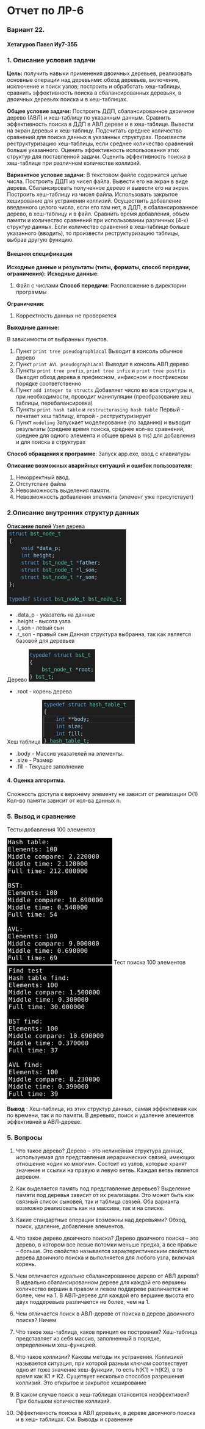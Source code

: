# Отчет по ЛР-6

### Вариант 22.

#### Хетагуров Павел Иу7-35Б

### 1. Описание условия задачи

**Цель:** получить навыки применения двоичных деревьев, реализовать основные операции над деревьями: обход деревьев, включение, исключение и поиск узлов; построить и обработать хеш-таблицы, сравнить эффективность поиска в сбалансированных деревьях, в двоичных деревьях поиска и в хеш-таблицах.


**Общее условие задачи:** Построить ДДП, сбалансированное двоичное дерево (АВЛ) и хеш-таблицу по указанным данным. Сравнить эффективность поиска в ДДП в АВЛ дереве и в хеш-таблице. Вывести на экран деревья и хеш-таблицу. Подсчитать среднее количество сравнений для поиска данных в указанных структурах. Произвести реструктуризацию хеш-таблицы, если среднее количество сравнений больше указанного. Оценить эффективность использования этих структур для поставленной задачи. Оценить эффективность поиска в хеш-таблице при различном количестве коллизий.

**Вариантное условие задачи:**
В текстовом файле содержатся целые числа. Построить ДДП из чисел файла.
Вывести его на экран в виде дерева. Сбалансировать полученное дерево и
вывести его на экран. Построить хеш-таблицу из чисел файла. Использовать
закрытое хеширование для устранения коллизий. Осуществить добавление
введенного целого числа, если его там нет, в ДДП, в сбалансированное дерево, в
хеш-таблицу и в файл. Сравнить время добавления, объем памяти и количество
сравнений при использовании различных (4-х) структур данных. Если количество
сравнений в хеш-таблице больше указанного (вводить), то произвести
реструктуризацию таблицы, выбрав другую функцию.

#### Внешняя спецификация

**Исходные данные и результаты (типы, форматы, способ передачи, ограничения):**
**Исходные данные**:

1. Файл с числами
**Способ передачи**: Расположение в директории программы

**Ограничения**:
  1. Корректность данных не проверяется

**Выходные данные:**

В зависимости от выбранных пунктов.
1) Пункт `print tree pseudographiacal`
Выводит в консоль обычное дерево
2) Пункт `print AVL pseudographiacal`
Выводит в консоль АВЛ дерево
3) Пункты  `print tree prefix`, `print tree infix` и `print tree postfix`
Выводят обход дерева в префиксном, инфиксном и постфиксном порядке соответственно
4) Пункт `add integer to structs` 
Добавляет число во все структуры и, при необходимости, проводит манипуляции (преобразование хеш таблицы, перебалансировка)
5) Пункты `print hash table` и `restructurasing hash table`
Первый - печатает хеш таблицу, второй - реструктуризирует
6) Пункт `modeling`
Запускает моделирование (по заданию) и выводит результаты (среднее время поиска, среднее кол-во сравнений, среднее для одного элемента и общее время в ms)
для добавления и для поиска в структурах

**Способ обращения к программе**: Запуск app.exe, ввод с клавиатуры

**Описание возможных аварийных ситуаций и ошибок пользователя:**

1. Некорректный ввод.
2. Отстутствие файла
2. Невозможность выделения памяти.
3. Невозможность добавления элемента (элемент уже присутствует)


### 2.Описание внутренних структур данных

**Описание полей**
Узел дерева
<img src="img/bst_node.png">
* .data_p - указатель на данные
* .height - высота узла
* .l_son - левый сын
* .r_son - правый сын
Данная структура выбранна, так как является базовой для деревьев

Дерево
<img src="img/tree.png">
* .root  - корень дерева

Хеш таблица
<img src="img/hash_table.png">
* .body - Массив указателей на элементы.
* .size - Размер
* .fill - Текущее заполнение

#### 4. Оценка алгоритма.

Сложность доступа к верхнему элементу не зависит от реализации O(1)
Кол-во памяти зависит от кол-ва данных n.

### 5. Вывод и сравнение
Тесты добавления 100 элементов

<img src="img/testing_add.png">
Тест поиска 100 элементов
<img src="img/testing_find.png">

**Вывод** : 
Хеш-таблица, из этих структур данных, самая эффективная как по времени, так и по памяти.
В деревьях, поиск и удаление элементов эффективней в АВЛ-дереве.
### 5. Вопросы
1. Что такое дерево?
Дерево – это нелинейная структура данных, используемая для представления иерархических связей, имеющих отношение «один ко многим». Состоит из узлов, которые хранят значение и ссылки на правую и левую ветвь. Каждая ветвь является деревом.
2. Как выделяется память под представление деревьев?
Выделение памяти под деревья зависит от их реализации. Это может быть как связный список сыновей, так и таблица связей. Оба варианта возможно реализовать как на массиве, так и на списке.
3. Какие стандартные операции возможны над деревьями?
Обход, поиск, удаление, добавление элементов.
4. Что такое дерево двоичного поиска?
Дерево двоичного поиска – это дерево, в котором все левые потомки меньше предка, а все правые – больше. Это свойство называется характеристическим свойством дерева двоичного поиска и выполняется для любого узла, включая корень.

5. Чем отличается идеально сбалансированное дерево от АВЛ дерева?
В идеально сбалансированном дереве для каждой его вершины количество вершин в правом и левом поддереве различается не более, чем на 1. В АВЛ-дереве для каждой его вершине высота его двух поддеревьев различается не более, чем на 1.
6. Чем отличается поиск в АВЛ-дереве от поиска в дереве двоичного поиска?
Ничем
7. Что такое хеш-таблица, каков принцип ее построения?
Хеш-таблица представляет из себя массив, заполненный в порядке, определенным хеш-функцией.
8. Что такое коллизии? Каковы методы их устранения.
Коллизией называется ситуация, при которой разным ключам соотвествует одно ит тоже значение хеш-функции, то есть h(K1) = h(K2), в то время как K1 ≠ K2.
Сущетвует несколько способов разрешения коллизий. Это открытое и закрытое хеширование
9. В каком случае поиск в хеш-таблицах становится неэффективен?
При большом количестве коллизий.
10. Эффективность поиска в АВЛ деревьях, в дереве двоичного поиска и в хеш-
таблицах.
См. Выводы и сравнение